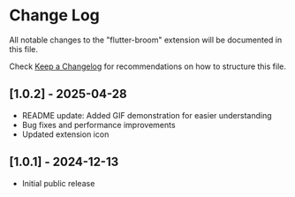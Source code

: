 # Change Log

All notable changes to the "flutter-broom" extension will be documented in this file.

Check [Keep a Changelog](http://keepachangelog.com/) for recommendations on how to structure this file.

## [1.0.2] - 2025-04-28

- README update: Added GIF demonstration for easier understanding
- Bug fixes and performance improvements
- Updated extension icon

## [1.0.1] - 2024-12-13

- Initial public release
